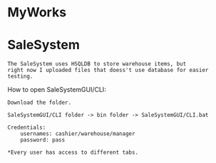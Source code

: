 # MyWorks

# SaleSystem

    The SaleSystem uses HSQLDB to store warehouse items, but
    right now I uploaded files that doess't use database for easier testing.  


How to open SaleSystemGUI/CLI:

    Download the folder.

    SaleSystemGUI/CLI folder -> bin folder -> SaleSystemGUI/CLI.bat

    Credentials:
        usernames: cashier/warehouse/manager
        password: pass

    *Every user has access to different tabs.